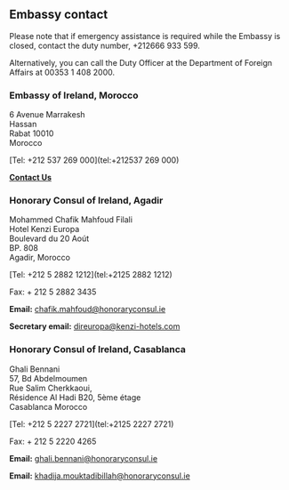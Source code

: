 ## Embassy contact

Please note that if emergency assistance is required while the Embassy is closed, contact the duty number, +212666 933 599.

Alternatively, you can call the Duty Officer at the Department of Foreign Affairs at 00353 1 408 2000.

### Embassy of Ireland, Morocco

6 Avenue Marrakesh   
Hassan   
Rabat 10010   
Morocco

[Tel: +212 537 269 000](tel:+212537 269 000)

[**Contact Us**](/en/morocco/rabat/contact/)

### Honorary Consul of Ireland, Agadir

Mohammed Chafik Mahfoud Filali   
Hotel Kenzi Europa   
Boulevard du 20 Aoút   
BP. 808   
Agadir, Morocco

[Tel: +212 5 2882 1212](tel:+2125 2882 1212)

Fax: + 212 5 2882 3435

**Email:** [chafik.mahfoud@honoraryconsul.ie](mailto:chafik.mahfoud@honoraryconsul.ie)

**Secretary email:** [direuropa@kenzi-hotels.com](mailto:direuropa@kenzi-hotels.com)

### Honorary Consul of Ireland, Casablanca

Ghali Bennani   
57, Bd Abdelmoumen   
Rue Salim Cherkkaoui,   
Résidence Al Hadi B20, 5ème étage   
Casablanca Morocco

[Tel: +212 5 2227 2721](tel:+2125 2227 2721)

Fax: + 212 5 2220 4265

**Email:** [ghali.bennani@honoraryconsul.ie](mailto:ghali.bennani@honoraryconsul.ie)

**Email:** [khadija.mouktadibillah@honoraryconsul.ie](mailto:khadija.mouktadibillah@honoraryconsul.ie)